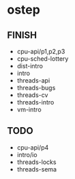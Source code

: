 # ostep

## FINISH

- cpu-api/p1,p2,p3
- cpu-sched-lottery
- dist-intro
- intro
- threads-api
- threads-bugs
- threads-cv
- threads-intro
- vm-intro

## TODO

- cpu-api/p4
- intro/io
- threads-locks
- threads-sema
